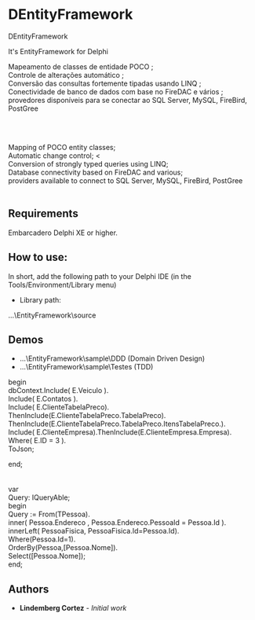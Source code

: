# DEntityFramework
DEntityFramework

It's EntityFramework for Delphi

Mapeamento de classes de entidade POCO ;<br>
Controle de alterações automático ;<br>
Conversão das consultas fortemente tipadas usando LINQ ;<br>
Conectividade de banco de dados com base no FireDAC e vários ; <br>
provedores disponíveis para se conectar ao SQL Server,  MySQL, FireBird, PostGree<br>

<br><br>

Mapping of POCO entity classes; <br>
Automatic change control; <<br>
Conversion of strongly typed queries using LINQ; <br>
Database connectivity based on FireDAC and various; <br>
providers available to connect to SQL Server, MySQL, FireBird, PostGree<br><br>

## Requirements

Embarcadero Delphi XE or higher.

## How to use:

In short, add the following path to your Delphi IDE (in the Tools/Environment/Library menu)

* Library path:

...\EntityFramework\source

## Demos

* ...\EntityFramework\sample\DDD (Domain Driven Design)
* ...\EntityFramework\sample\Testes (TDD)

begin<br>
   dbContext.Include( E.Veiculo ).<br>
                    Include( E.Contatos ).<br>
                    Include( E.ClienteTabelaPreco).<br>
                        ThenInclude(E.ClienteTabelaPreco.TabelaPreco).                           ThenInclude(E.ClienteTabelaPreco.TabelaPreco.ItensTabelaPreco.).<br>
                    Include( E.ClienteEmpresa).ThenInclude(E.ClienteEmpresa.Empresa).<br>
                    Where( E.ID = 3 ).<br>
                    ToJson;

end;                    
<br><br>
var<br>
  Query: IQueryAble;<br>
begin<br>
  Query := From(TPessoa).<br>
                inner( Pessoa.Endereco , Pessoa.Endereco.PessoaId = Pessoa.Id ).<br>
                innerLeft( PessoaFisica, PessoaFisica.Id=Pessoa.Id).<br>
                Where(Pessoa.Id=1).<br>
                OrderBy(Pessoa,[Pessoa.Nome]).<br>
                Select([Pessoa.Nome]);<br>
end;<br>



## Authors

* **Lindemberg Cortez** - *Initial work*
